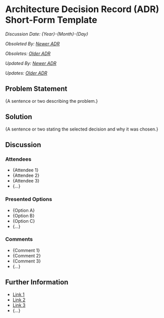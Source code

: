 # Architecture Decision Record (ADR) Short-Form Template

_Discussion Date: {Year}-{Month}-{Day}_

_Obsoleted By: [Newer ADR](<URL>)_

_Obsoletes: [Older ADR](<URL>)_

_Updated By: [Newer ADR](<URL>)_

_Updates: [Older ADR](<URL>)_

## Problem Statement

{A sentence or two describing the problem.}

## Solution

{A sentence or two stating the selected decision and why it was chosen.}

## Discussion

### Attendees

- {Attendee 1}
- {Attendee 2}
- {Attendee 3}
- {...}

### Presented Options

- {Option A}
- {Option B}
- {Option C}
- {...}

### Comments

- {Comment 1}
- {Comment 2}
- {Comment 3}
- {...}

## Further Information

- [Link 1](<URL>)
- [Link 2](<URL>)
- [Link 3](<URL>)
- {...}
